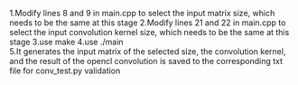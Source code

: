 1.Modify lines 8 and 9 in main.cpp to select the input matrix size, which needs to be the same at this stage
2.Modify lines 21 and 22 in main.cpp to select the input convolution kernel size, which needs to be the same at this stage
3.use   make
4.use   ./main    
5.It generates the input matrix of the selected size, the convolution kernel, and the result of the opencl convolution is saved to the corresponding txt file for conv_test.py validation
